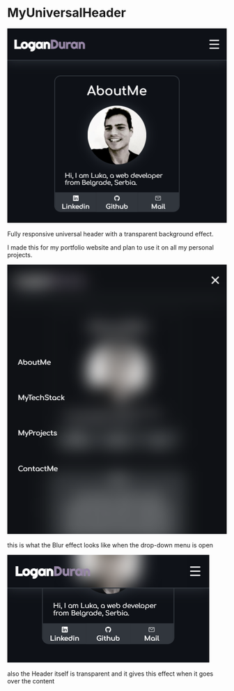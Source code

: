 # MyUniversalHeader

![Alt text](image-1.png)

Fully responsive universal header with a transparent background effect.

I made this for my portfolio website and plan to use it on all my personal projects.

![Alt text](image-2.png)

this is what the Blur effect looks like when the drop-down menu is open

![Alt text](image-3.png)

also the Header itself is transparent and it gives this effect when it goes over the content